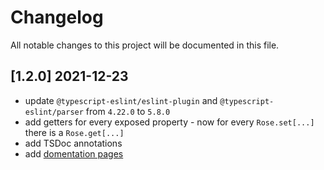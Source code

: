 # Changelog

All notable changes to this project will be documented in this file.

## [1.2.0] 2021-12-23

- update `@typescript-eslint/eslint-plugin` and `@typescript-eslint/parser` from `4.22.0` to `5.8.0`
- add getters for every exposed property - now for every `Rose.set[...]` there is a `Rose.get[...]`
- add TSDoc annotations
- add [domentation pages](https://ricky-rebo.github.io/SteelSeries-Rose-Gauge/)
